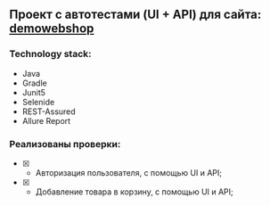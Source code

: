 ## Проект с автотестами (UI + API) для сайта: [demowebshop](http://demowebshop.tricentis.com/)
### Technology stack:
- Java
- Gradle
- Junit5
- Selenide
- REST-Assured
- Allure Report

### Реализованы проверки:

- [X] - Авторизация пользователя, с помощью UI и API;
- [X] - Добавление товара в корзину, с помощью UI и API;

